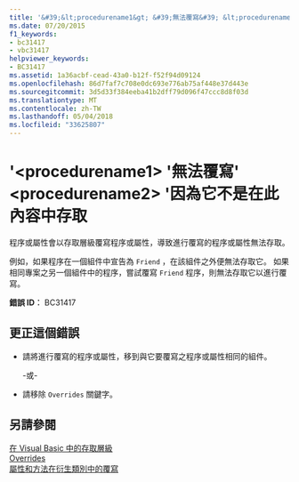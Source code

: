 ```yaml
---
title: '&#39;&lt;procedurename1&gt; &#39;無法覆寫&#39; &lt;procedurename2&gt; &#39;因為它不是在此內容中存取'
ms.date: 07/20/2015
f1_keywords:
- bc31417
- vbc31417
helpviewer_keywords:
- BC31417
ms.assetid: 1a36acbf-cead-43a0-b12f-f52f94d09124
ms.openlocfilehash: 86d7faf7c708e0dc693e776ab75af448e37d443e
ms.sourcegitcommit: 3d5d33f384eeba41b2dff79d096f47ccc8d8f03d
ms.translationtype: MT
ms.contentlocale: zh-TW
ms.lasthandoff: 05/04/2018
ms.locfileid: "33625807"
---
```

# <a name="39ltprocedurename1gt39-cannot-override-39ltprocedurename2gt39-because-it-is-not-accessible-in-this-context"></a>&#39;&lt;procedurename1&gt; &#39;無法覆寫&#39; &lt;procedurename2&gt; &#39;因為它不是在此內容中存取
程序或屬性會以存取層級覆寫程序或屬性，導致進行覆寫的程序或屬性無法存取。  
  
 例如，如果程序在一個組件中宣告為 `Friend` ，在該組件之外便無法存取它。 如果相同專案之另一個組件中的程序，嘗試覆寫 `Friend` 程序，則無法存取它以進行覆寫。  
  
 **錯誤 ID︰** BC31417  
  
## <a name="to-correct-this-error"></a>更正這個錯誤  
  
-   請將進行覆寫的程序或屬性，移到與它要覆寫之程序或屬性相同的組件。  
  
     -或-  
  
-   請移除 `Overrides` 關鍵字。  
  
## <a name="see-also"></a>另請參閱  
 [在 Visual Basic 中的存取層級](../../visual-basic/programming-guide/language-features/declared-elements/access-levels.md)  
 [Overrides](../../visual-basic/language-reference/modifiers/overrides.md)  
 [屬性和方法在衍生類別中的覆寫](~/docs/visual-basic/programming-guide/language-features/objects-and-classes/inheritance-basics.md#overriding-properties-and-methods-in-derived-classes)
